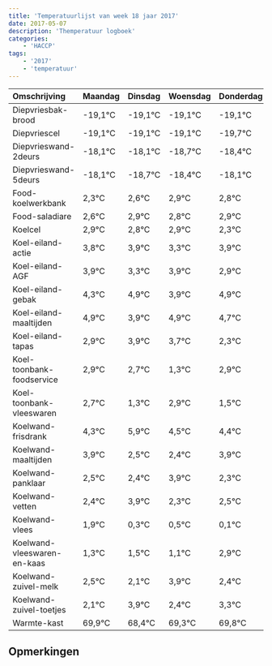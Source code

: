 ```yaml
---
title: 'Temperatuurlijst van week 18 jaar 2017'
date: 2017-05-07
description: 'Themperatuur logboek'
categories:
    - 'HACCP'
tags:
    - '2017'
    - 'temperatuur'
---
```

|Omschrijving|Maandag|Dinsdag|Woensdag|Donderdag|Vrijdag|Zaterdag|Zondag|
|:---|:---|:---|:---|:---|:---|:---|:---|
|Diepvriesbak-brood|-19,1°C|-19,1°C|-19,1°C|-19,1°C|-19,7°C|-19,4°C|-19,1°C|
|Diepvriescel|-19,1°C|-19,1°C|-19,1°C|-19,7°C|-19,4°C|-19,1°C|-19,2°C|
|Diepvrieswand-2deurs|-18,1°C|-18,1°C|-18,7°C|-18,4°C|-18,1°C|-18,2°C|-18,1°C|
|Diepvrieswand-5deurs|-18,1°C|-18,7°C|-18,4°C|-18,1°C|-18,2°C|-18,1°C|-18,7°C|
|Food-koelwerkbank|2,3°C|2,6°C|2,9°C|2,8°C|2,9°C|2,3°C|2,9°C|
|Food-saladiare|2,6°C|2,9°C|2,8°C|2,9°C|2,3°C|2,9°C|1,9°C|
|Koelcel|2,9°C|2,8°C|2,9°C|2,3°C|2,9°C|1,9°C|2,9°C|
|Koel-eiland-actie|3,8°C|3,9°C|3,3°C|3,9°C|2,9°C|3,9°C|3,7°C|
|Koel-eiland-AGF|3,9°C|3,3°C|3,9°C|2,9°C|3,9°C|3,7°C|2,3°C|
|Koel-eiland-gebak|4,3°C|4,9°C|3,9°C|4,9°C|4,7°C|3,3°C|4,9°C|
|Koel-eiland-maaltijden|4,9°C|3,9°C|4,9°C|4,7°C|3,3°C|4,9°C|3,5°C|
|Koel-eiland-tapas|2,9°C|3,9°C|3,7°C|2,3°C|3,9°C|2,5°C|2,4°C|
|Koel-toonbank-foodservice|2,9°C|2,7°C|1,3°C|2,9°C|1,5°C|1,4°C|2,9°C|
|Koel-toonbank-vleeswaren|2,7°C|1,3°C|2,9°C|1,5°C|1,4°C|2,9°C|1,3°C|
|Koelwand-frisdrank|4,3°C|5,9°C|4,5°C|4,4°C|5,9°C|4,3°C|4,5°C|
|Koelwand-maaltijden|3,9°C|2,5°C|2,4°C|3,9°C|2,3°C|2,5°C|2,1°C|
|Koelwand-panklaar|2,5°C|2,4°C|3,9°C|2,3°C|2,5°C|2,1°C|3,9°C|
|Koelwand-vetten|2,4°C|3,9°C|2,3°C|2,5°C|2,1°C|3,9°C|2,4°C|
|Koelwand-vlees|1,9°C|0,3°C|0,5°C|0,1°C|1,9°C|0,4°C|1,3°C|
|Koelwand-vleeswaren-en-kaas|1,3°C|1,5°C|1,1°C|2,9°C|1,4°C|2,3°C|2,8°C|
|Koelwand-zuivel-melk|2,5°C|2,1°C|3,9°C|2,4°C|3,3°C|3,8°C|3,9°C|
|Koelwand-zuivel-toetjes|2,1°C|3,9°C|2,4°C|3,3°C|3,8°C|3,9°C|3,6°C|
|Warmte-kast|69,9°C|68,4°C|69,3°C|69,8°C|69,9°C|69,6°C|68,9°C|

## Opmerkingen


